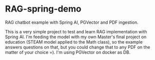 # RAG-spring-demo
RAG chatbot example with Spring AI, PGVector and PDF ingestion.

This is a very simple project to test and learn RAG implementation with Spring AI. I'm feeding the model with my own Master's final project on education (STEAM model applied to the Math class), so the example answers questions on that, but you could change that to any PDF on the matter of your choice =). I'm using PGVector on docker as DB.
